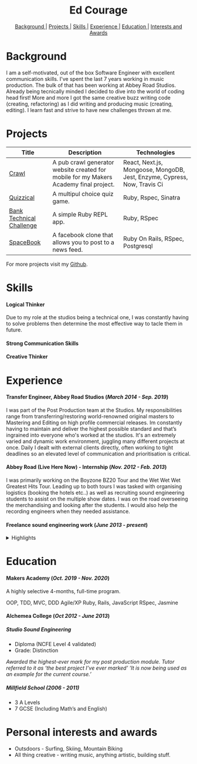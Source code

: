 <h1 align="center">Ed Courage</h1>


<div align="center">


[Background ](#background) |
[Projects ](#projects) |
[Skills ](#skills) |
[Experience ](#experience) |
[Education ](#education) |
[Interests and Awards](#personal)

</div>

# Background

I am a self-motivated, out of the box Software Engineer with excellent communication skills. I've spent the last 7 years working in music production. The bulk of that has been working at Abbey Road Studios. Already being tecnically minded I decided to dive into the world of coding head first! More and more I got the same creative buzz writing code (creating, refactoring) as I did writing and producing music (creating, editing). I learn fast and
strive to have new challenges thrown at me.
# Projects



| Title       | Description           | Technologies  |
|--|--|--|
| [Crawl](https://github.com/edcourage/Crawl)  | A pub crawl generator website created for mobile for my Makers Academy final project. |  React, Next.js, Mongoose, MongoDB, Jest, Enzyme, Cypress, Now, Travis Ci |
| [Quizzical](https://github.com/edcourage/Quizzical_quiz_app_sinatra) | A multipul choice quiz game. | Ruby, Rspec, Sinatra |
| [Bank Technical Challenge](https://github.com/edcourage/Bank-Tech-Test-Ruby) | A simple Ruby REPL app. | Ruby, RSpec |
| [SpaceBook](https://github.com/edcourage/SpaceBook) | A facebook clone that allows you to post to a news feed. | Ruby On Rails, RSpec, Postgresql |

 For more projects visit my [Github](https://github.com/edcourage).

# Skills

#### Logical Thinker
Due to my role at the studios being a technical one, I was constantly having to solve problems then determine the most effective way to tacle them in future.

#### Strong Communication Skills



#### Creative Thinker



# Experience

#### Transfer Engineer, Abbey Road Studios (_March 2014 - Sep. 2019_)

I was part of the Post Production team at the Studios. My responsibilities range from transferring/restoring world-renowned original masters to Mastering and Editing on high profile commercial releases. Im constantly having to maintain and deliver the highest possible standard and that’s ingrained into everyone who's worked at the studios. It's an extremely varied and dynamic work environment, juggling many different projects at once. Daily I dealt with external clients directly, often working to tight deadlines so an elevated level of communication and prioritisation is critical.


#### Abbey Road (Live Here Now) - Internship (_Nov. 2012 - Feb. 2013_)

I was primarily working on the Boyzone BZ20 Tour and the Wet Wet Wet Greatest Hits Tour. Leading up to both tours I was tasked with organising logistics (booking the hotels etc..) as well as recruiting sound engineering students to assist on the multiple show dates. I was on the road overseeing the merchandising and looking after the students. I would also help the recording engineers when they needed assistance.

#### Freelance sound engineering work (_June 2013 - present_)


<details><summary> Highlights </summary>
<p> 

-	‘Paradise Lost’ at The Roundhouse, including post production work tuning vocals.
-	‘Blue’ at Hammersmith Apollo.
-	‘Kris Kristofferson’ at the Union Chapel.
-	‘The Proclaimers’ at SSE Hydro Arena.
-	‘Gabrielle Aplin’ and ‘Luke Sital - Singh’ at the Theatre Royal, Bury St Edmunds.
-	‘Mount Kimbie’ video shoot.
-	‘Goldfrapp’ at the Manchester Albert Hall.
-	‘Eliza Doolittle’ video shoot.
-	‘Status Quo’ Frantic Four Tour
-	‘KT Tunstall’ at Islington Assembly Hall
-	‘Mick Hucknall’ at Hammersmith Apollo
-	 Cornbury Festival
-	 Organising and distributing stock at Abbey Road Studios

<p>

</details>



# Education

#### Makers Academy (_Oct. 2019 - Nov. 2020_)

A highly selective 4-months, full-time program.

OOP, TDD, MVC, DDD
Agile/XP
Ruby, Rails, JavaScript
RSpec, Jasmine

#### Alchemea College (_Oct 2012 - June 2013_)
##### Studio Sound Engineering
- Diploma (NCFE Level 4 validated)
- Grade: Distinction

_Awarded the highest-ever mark for my post production module.
Tutor referred to it as ‘the best project I’ve ever marked’
‘It is now being used as an example for the current course.’_


##### Millfield School (2006 - 2011)

- 3 A Levels
- 7 GCSE (Including Math’s and English)



# Personal interests and awards

- Outsdoors - Surfing, Skiing, Mountain Biking 
- All thing creative - writing music, anything artistic, building stuff.                                
